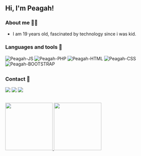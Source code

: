 ## Hi, I'm Peagah!

### About me 👨‍💻

- I am 19 years old, fascinated by technology since i was kid.

### Languages and tools 🧰

<div style="display: inline_block">
  <img align="center" alt="Peagah-JS" src="https://img.shields.io/badge/JavaScript-F7DF1E?style=for-the-badge&logo=javascript&logoColor=black">
  <img align="center" alt="Peagah-PHP" src="https://img.shields.io/badge/PHP-777BB4?style=for-the-badge&logo=php&logoColor=white">
  <img align="center" alt="Peagah-HTML" src="https://img.shields.io/badge/HTML5-E34F26?style=for-the-badge&logo=html5&logoColor=white">
  <img align="center" alt="Peagah-CSS" src="https://img.shields.io/badge/CSS3-1572B6?style=for-the-badge&logo=css3&logoColor=white">
  <img align="center" alt="Peagah-BOOTSTRAP" src="https://img.shields.io/badge/Bootstrap-563D7C?style=for-the-badge&logo=bootstrap&logoColor=white">
 </div>
 
 ##
 
 ### Contact 📧
 
<div> 
  <a href="https://www.instagram.com/pea_gah/" target="_blank"><img src="https://img.shields.io/badge/-Instagram-%23E4405F?style=for-the-badge&logo=instagram&logoColor=white" target="_blank"></a>
  <a href = "mailto:peagahvieira2003@gmail.com"><img src="https://img.shields.io/badge/-Gmail-%23333?style=for-the-badge&logo=gmail&logoColor=white" target="_blank"></a>
  <a href="https://www.linkedin.com/in/pedro-henrique-vieira-073b62236" target="_blank"><img src="https://img.shields.io/badge/-LinkedIn-%230077B5?style=for-the-badge&logo=linkedin&logoColor=white" target="_blank"></a> 
</div>

##

<div>
  <a href="https://github.com/Peagah-Vieira">
  <img height="150em" src="https://github-readme-stats.vercel.app/api?username=Peagah-Vieira&show_icons=true&theme=dark&include_all_commits=true&count_private=true"/>
  <img height="150em" src="https://github-readme-stats.vercel.app/api/top-langs/?username=Peagah-Vieira&layout=compact&langs_count=7&theme=dark"/>
</div>

